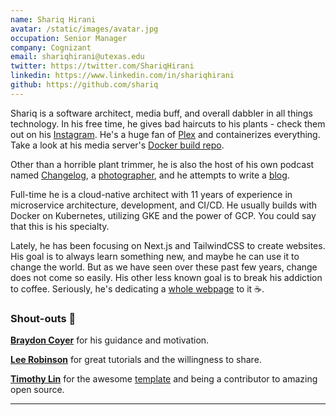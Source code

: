 ```yaml
---
name: Shariq Hirani
avatar: /static/images/avatar.jpg
occupation: Senior Manager
company: Cognizant
email: shariqhirani@utexas.edu
twitter: https://twitter.com/ShariqHirani
linkedin: https://www.linkedin.com/in/shariqhirani
github: https://github.com/shariq
---
```


Shariq is a software architect, media buff, and overall dabbler in all things technology. In his free time, he gives bad
haircuts to his plants - check them out on his [Instagram](https://instagram.com/shariqhiraniphoto). He's a huge fan
of [Plex](https://plex.tv/) and containerizes everything. Take a look at his media
server's [Docker build repo](https://github.com/shariqh/home-server-docker-compose).

Other than a horrible plant trimmer, he is also the host of his own podcast
named [Changelog](https://open.spotify.com/show/29kRN9P3A5dljJmYr3zPsF?si=1bf1d98e982c4dc8),
a [photographer](https://www.shariqhirani.com), and he attempts to write a [blog](/blog).

Full-time he is a cloud-native architect with 11 years of experience in microservice architecture, development, and
CI/CD. He usually builds with Docker on Kubernetes, utilizing GKE and the power of GCP. You could say that this is his
specialty.

Lately, he has been focusing on Next.js and TailwindCSS to create websites. His goal is to always learn something new,
and maybe he can use it to change the world. But as we have seen over these past few years, change does not come so
easily. His other less known goal is to break his addiction to coffee. Seriously, he's dedicating a
[whole webpage](/coffee) to it ☕.

### Shout-outs 📢

[**Braydon Coyer**](https://braydoncoyer.dev/) for his guidance and motivation.

[**Lee Robinson**](https://leerob.io/) for great tutorials and the willingness to share.

[**Timothy Lin**](https://www.timlrx.com/) for the awesome [template](https://github.com/timlrx/tailwind-nextjs-starter-blog) and being a contributor to amazing open source.

---
